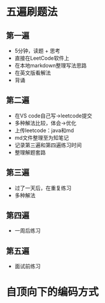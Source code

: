 # 五遍刷题法
## 第一遍
- 5分钟，读题 + 思考
- 直接在LeetCode软件上
- 在本地markdown整理写法思路
- 在英文版看解法
- 背诵
## 第二遍
- 在VS code自己写->leetcode提交
- 多种解法比较，体会->优化
- 上传leetcode：java和md
- md文件整理至为知笔记
- 记录第三遍和第四遍练习时间
- 整理解题套路
## 第三遍
- 过了一天后，在重复练习
- 多种解法
## 第四遍
- 一周后练习
## 第五遍
- 面试前练习
# 自顶向下的编码方式